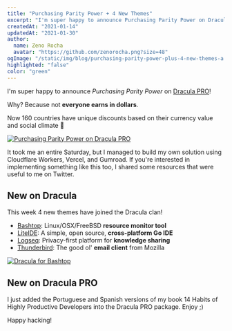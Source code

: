 ```yaml
---
title: "Purchasing Parity Power + 4 New Themes"
excerpt: "I'm super happy to announce Purchasing Parity Power on Dracula PRO! Why? Because not everyone earns in dollars."
createdAt: "2021-01-14"
updatedAt: "2021-01-30"
author:
  name: Zeno Rocha
  avatar: "https://github.com/zenorocha.png?size=48"
ogImage: "/static/img/blog/purchasing-parity-power-plus-4-new-themes-a.png"
highlighted: "false"
color: "green"
---
```


I'm super happy to announce _Purchasing Parity Power_ on [Dracula PRO](/pro)!

Why? Because not **everyone earns in dollars**.

Now 160 countries have unique discounts based on their currency value and social climate 💚

[![Purchasing Parity Power on Dracula PRO](/static/img/blog/purchasing-parity-power-plus-4-new-themes-a.png)](/pro)

It took me an entire Saturday, but I managed to build my own solution using Cloudflare Workers, Vercel, and Gumroad. If you're interested in implementing something like this too, I shared some resources that were useful to me on Twitter.

## New on Dracula

This week 4 new themes have joined the Dracula clan!

- [Bashtop](/bashtop): Linux/OSX/FreeBSD **resource monitor tool**
- [LiteIDE](/liteide): A simple, open source, **cross-platform Go IDE**
- [Logseq](/logseq): Privacy-first platform for **knowledge sharing**
- [Thunderbird](/thunderbird): The good ol' **email client** from Mozilla

[![Dracula for Bashtop](/static/img/blog/purchasing-parity-power-plus-4-new-themes-b.png)](/bashtop)

## New on Dracula PRO

I just added the Portuguese and Spanish versions of my book 14 Habits of Highly Productive Developers into the Dracula PRO package. Enjoy ;)

Happy hacking!
